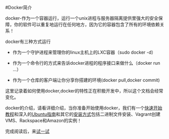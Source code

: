 #Docker简介

docker-作为一个容器运行，运行一个unix进程与服务器隔离提供里强大的安全保障，你的软件可以重复地运行在任何地方，因为它的容器包含了所有的环境依赖关系！

docker有三种方式运行

- 作为一个守护进程来管理你的linux主机上的LXC容器（sudo docker -d）

- 作为一个命令行的方式来告诉docker进程的程序接口来做什么（docker run ...）

- 作为一个仓库的客户端让你分享你搭建的环境(docker pull,docker commit)

这里记录着如何使用docker,docker的特性正在积极开发中，所以这个文档会经常变化。

docker的介绍，请看详细介绍，当你准备开始使用docker，我们有一个[快速开始教程](http://www.docker.io/gettingstarted/)和深入的[Ubuntu指南](http://docs.docker.io/en/latest/installation/ubuntulinux/#ubuntu-linux)和其它的[安装方式](http://docs.docker.io/en/latest/installation/#installation-list)包括二进制文件安装、Vagrant创建VMS、Rackspace和Amazon的实例！

完成阅读后，来[试一试](http://docs.docker.io/en/latest/examples/hello_world/#running-examples)